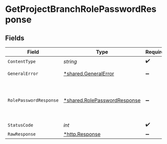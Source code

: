 # GetProjectBranchRolePasswordResponse


## Fields

| Field                                                                       | Type                                                                        | Required                                                                    | Description                                                                 |
| --------------------------------------------------------------------------- | --------------------------------------------------------------------------- | --------------------------------------------------------------------------- | --------------------------------------------------------------------------- |
| `ContentType`                                                               | *string*                                                                    | :heavy_check_mark:                                                          | N/A                                                                         |
| `GeneralError`                                                              | [*shared.GeneralError](../../models/shared/generalerror.md)                 | :heavy_minus_sign:                                                          | Role not found                                                              |
| `RolePasswordResponse`                                                      | [*shared.RolePasswordResponse](../../models/shared/rolepasswordresponse.md) | :heavy_minus_sign:                                                          | Successfully returned password for the specified role                       |
| `StatusCode`                                                                | *int*                                                                       | :heavy_check_mark:                                                          | N/A                                                                         |
| `RawResponse`                                                               | [*http.Response](https://pkg.go.dev/net/http#Response)                      | :heavy_minus_sign:                                                          | N/A                                                                         |